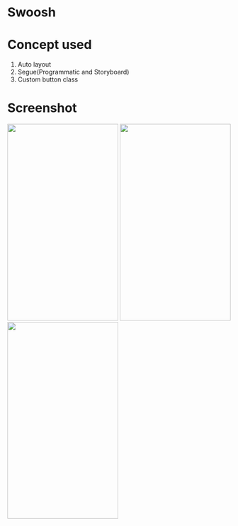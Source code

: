# Swoosh

<h1>Concept used</h1>

<ol>
<li>Auto layout</li>
<li>Segue(Programmatic and Storyboard)</li>
<li>Custom button class</li>
</ol>

<h1>Screenshot</h1>

<img src = "https://user-images.githubusercontent.com/7590943/29253356-b834ba16-8097-11e7-8bd8-17190464da49.png" width = "250px" height = "444px"> <img src = "https://user-images.githubusercontent.com/7590943/29253355-b8341692-8097-11e7-9234-9e4e649f94f1.png" width = "250px" height = "444px"> <img src = "https://user-images.githubusercontent.com/7590943/29253357-b8362504-8097-11e7-8305-6c81c7f9ba97.png" width = "250px" height = "444px"> 
